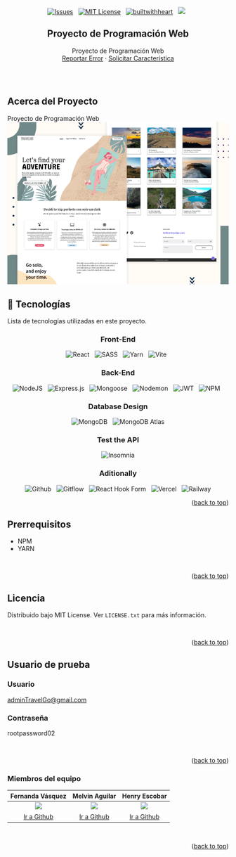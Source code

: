 <div id="top"></div>

<div align="center">

  [![Issues][issues-shield]][issues-url] &nbsp;
  [![MIT License][license-shield]][license-url] &nbsp;
  [![builtwithheart](https://img.shields.io/badge/Build%20with-%E2%99%A5-red?style=for-the-badge)]() &nbsp;
  ![](https://img.shields.io/badge/Version-1.0.0-blue?style=for-the-badge) &nbsp;

 
  
  <h2 align="center">Proyecto de Programación Web</h2>
  <p align="center">
    Proyecto de Programación Web
    <br />
    <a href="https://github.com/Programacion-Web-02-2022/proyecto-grupo-de-trabajo-27-los-fullstack/issues">Reportar Error</a>
    ·
    <a href="https://github.com/Programacion-Web-02-2022/proyecto-grupo-de-trabajo-27-los-fullstack/issues">Solicitar Característica</a>
  </p>
</div>

<br />
<br />

## Acerca del Proyecto

Proyecto de Programación Web 
![](.screenshots/desktop-preview.png)


<!-- BUILT WITH -->
## :hammer: Tecnologías

Lista de tecnologías utilizadas en este proyecto.


<div align="center">

### Front-End
![React](https://img.shields.io/badge/react-%2320232a.svg?style=for-the-badge&logo=react&logoColor=%2361DAFB) &nbsp;
![SASS](https://img.shields.io/badge/SASS-hotpink.svg?style=for-the-badge&logo=SASS&logoColor=white) &nbsp;
![Yarn](https://img.shields.io/badge/yarn-%232C8EBB.svg?style=for-the-badge&logo=yarn&logoColor=white) &nbsp;
![Vite](https://img.shields.io/badge/vite-%23646CFF.svg?style=for-the-badge&logo=vite&logoColor=white) &nbsp;

### Back-End
![NodeJS](https://img.shields.io/badge/node.js-6DA55F?style=for-the-badge&logo=node.js&logoColor=white) &nbsp;
![Express.js](https://img.shields.io/badge/express.js-%23404d59.svg?style=for-the-badge&logo=express&logoColor=%2361DAFB) &nbsp;
![Mongoose](https://img.shields.io/badge/-Mongoose-333?style=for-the-badge&logo=mongoose&logoColor=white) &nbsp;
![Nodemon](https://img.shields.io/badge/Nodemon-76D04B?style=for-the-badge&logo=Nodemon&logoColor=white) &nbsp;
![JWT](https://img.shields.io/badge/JWT-black?style=for-the-badge&logo=JSON%20web%20tokens) &nbsp;
![NPM](https://img.shields.io/badge/NPM-%23000000.svg?style=for-the-badge&logo=npm&logoColor=white) &nbsp;

### Database Design
![MongoDB](https://img.shields.io/badge/MongoDB-%234ea94b.svg?style=for-the-badge&logo=mongodb&logoColor=white) &nbsp;
![MongoDB Atlas](https://img.shields.io/badge/mongodb%20atlas-4EA94B?style=for-the-badge&logo=mongodbatlas&logoColor=white)


### Test the API
![Insomnia](https://img.shields.io/badge/Insomnia-black?style=for-the-badge&logo=insomnia&logoColor=5849BE)

### Aditionally
![Github](https://img.shields.io/badge/Github-181717.svg?style=for-the-badge&logo=Github&logoColor=white) &nbsp;
![Gitflow](https://img.shields.io/badge/-gitflow-05a698?style=for-the-badge&logo=git&logoColor=white) &nbsp;
![React Hook Form](https://img.shields.io/badge/React%20Hook%20Form-%23EC5990.svg?style=for-the-badge&logo=reacthookform&logoColor=white) &nbsp;
![Vercel](https://img.shields.io/badge/vercel-%23000000.svg?style=for-the-badge&logo=vercel&logoColor=white) &nbsp;
![Railway](https://img.shields.io/badge/Railway-131415?style=for-the-badge&logo=railway&logoColor=white)

</div>

<p align="right">(<a href="#top">back to top</a>)</p>


<!-- Prerrequisitos -->
## Prerrequisitos

* NPM
* YARN

<br>
<p align="right">(<a href="#top">back to top</a>)</p>

<!-- LICENSE -->
## Licencia

Distribuido bajo MIT License. Ver `LICENSE.txt` para más información.

<br>
<p align="right">(<a href="#top">back to top</a>)</p>

## Usuario de prueba

### Usuario
adminTravelGo@gmail.com

### Contraseña
rootpassword02

<br>
<p align="right">(<a href="#top">back to top</a>)</p>

<!-- TEAM -->
### Miembros del equipo


Fernanda Vásquez  | Melvin Aguilar | Henry Escobar
:---: | :---: | :---:
<img src="https://avatars.githubusercontent.com/u/82715400?v=4" width="150" />  | <img src="https://avatars.githubusercontent.com/u/90595158?v=4" width="150" /> | <img src="https://avatars.githubusercontent.com/u/90475134?v=4" width="150" />
[Ir a Github](https://github.com/cam-vasquez)  | [Ir a Github](https://github.com/MelvinAguilar) | [Ir a Github](https://github.com/HenryLima07)



<br>
<p align="right">(<a href="#top">back to top</a>)</p>


<!-- MARKDOWN LINKS & IMAGES -->
[issues-shield]: https://img.shields.io/badge/Report%20an-Issue-important.svg?style=for-the-badge
[issues-url]: https://github.com/Programacion-Web-02-2022/proyecto-grupo-de-trabajo-27-los-fullstack/issues
[license-shield]: https://img.shields.io/badge/License%20-MIT-57b9d3.svg?style=for-the-badge
[license-url]: https://github.com/Programacion-Web-02-2022/proyecto-grupo-de-trabajo-27-los-fullstack/blob/main/LICENSE
